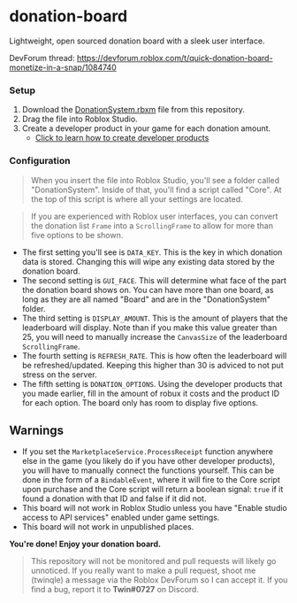 # donation-board
Lightweight, open sourced donation board with a sleek user interface.

DevForum thread: https://devforum.roblox.com/t/quick-donation-board-monetize-in-a-snap/1084740

### Setup
1. Download the <a href="https://github.com/twinrbx/donation-board/raw/main/DonationSystem.rbxm">DonationSystem.rbxm</a> file from this repository.
2. Drag the file into Roblox Studio.
3. Create a developer product in your game for each donation amount.
    - <a href="https://developer.roblox.com/en-us/articles/Developer-Products-In-Game-Purchases" target="_blank">Click to learn how to create developer products</a>

### Configuration
> When you insert the file into Roblox Studio, you'll see a folder called "DonationSystem". Inside of that, you'll find a script called "Core". At the top of this script is where all your settings are located.

> If you are experienced with Roblox user interfaces, you can convert the donation list `Frame` into a `ScrollingFrame` to allow for more than five options to be shown.

- The first setting you'll see is `DATA_KEY`. This is the key in which donation data is stored. Changing this will wipe any existing data stored by the donation board.
- The second setting is `GUI_FACE`. This will determine what face of the part the donation board shows on. You can have more than one board, as long as they are all named "Board" and are in the "DonationSystem" folder. 
- The third setting is `DISPLAY_AMOUNT`. This is the amount of players that the leaderboard will display. Note than if you make this value greater than 25, you will need to manually increase the `CanvasSize` of the leaderboard `ScrollingFrame`.
- The fourth setting is `REFRESH_RATE`. This is how often the leaderboard will be refreshed/updated. Keeping this higher than 30 is adviced to not put stress on the server.
- The fifth setting is `DONATION_OPTIONS`. Using the developer products that you made earlier, fill in the amount of robux it costs and the product ID for each option. The board only has room to display five options.

## Warnings
- If you set the `MarketplaceService.ProcessReceipt` function anywhere else in the game (you likely do if you have other developer products), you will have to manually connect the functions yourself. This can be done in the form of a `BindableEvent`, where it will fire to the Core script upon purchase and the Core script will return a boolean signal: `true` if it found a donation with that ID and false if it did not.
- This board will not work in Roblox Studio unless you have "Enable studio access to API services" enabled under game settings.
- This board will not work in unpublished places.

**You're done! Enjoy your donation board.**

> This repository will not be monitored and pull requests will likely go unnoticed. If you really want to make a pull request, shoot me (twinqle) a message via the Roblox DevForum so I can accept it. If you find a bug, report it to **Twin#0727** on Discord.

